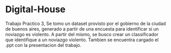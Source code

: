 # Digital-House

Trabajo Practico 3, Se tomo un dataset provisto por el gobierno de la ciudad de buenos aires, generado a partir de una encuesta para identificar si un noviazgo es violento. A partir del mismo, se busco crear un classificador que identifique a un noviazgo violento.
Tambien se encuentra cargado el .ppt con la presentacion del trabajo.